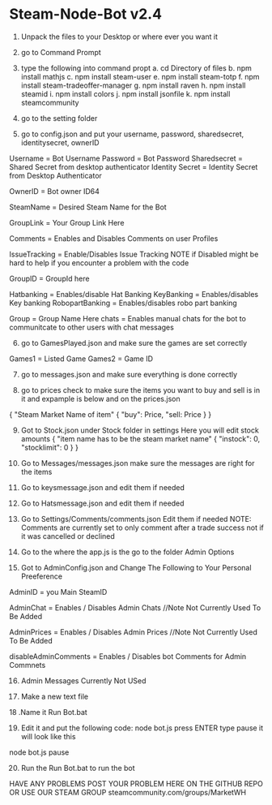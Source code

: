 # Steam-Node-Bot v2.4

1. Unpack the files to your Desktop or where ever you want it

2. go to Command Prompt

3. type the following into command propt
    a. cd Directory of files 
    b. npm install mathjs
    c. npm install steam-user
    e. npm install steam-totp
    f. npm install steam-tradeoffer-manager
    g. npm install raven
    h. npm install steamid
    i. npm install colors
    j. npm install jsonfile
    k. npm install steamcommunity
    


4. go to the setting folder

5. go to config.json and put your username, password, sharedsecret, identitysecret, ownerID

Username = Bot Username
Password = Bot Password
Sharedsecret = Shared Secret from desktop authenticator
Identity Secret = Identity Secret from Desktop Authenticator

OwnerID = Bot owner ID64

SteamName = Desired Steam Name for the Bot

GroupLink = Your Group Link Here

Comments = Enables and Disables Comments on user Profiles

IssueTracking =  Enable/Disables Issue Tracking 
NOTE if Disabled might be hard to help if you encounter a problem with the code

GroupID = GroupId here

Hatbanking =  Enables/disable Hat Banking 
KeyBanking = Enables/disables Key banking
RobopartBanking = Enables/disables robo part banking

Group = Group Name Here
chats = Enables manual chats for the bot to communitcate to other users with chat messages

6. go to GamesPlayed.json and make sure the games are set correctly

Games1 = Listed Game
Games2 = Game ID

7. go to messages.json and make sure everything is done correctly 

8. go to prices check to make sure the items you want to buy and  sell is in it and expample is below and on the prices.json

{
"Steam Market Name of item"
{
"buy": Price,
"sell: Price
}
}

9. Got to Stock.json under Stock folder in settings
Here you will edit stock amounts 
{
"item name has to be the steam market name"
{
"instock": 0,
"stocklimit": 0
}
}

10. Go to Messages/messages.json
make sure the messages are right for the items

11. Go to keysmessage.json and edit them if needed

12. Go to Hatsmessage.json and edit them if needed

13. Go to Settings/Comments/comments.json Edit them if needed
NOTE: Comments are currently set to only comment after a trade success not if it was cancelled or declined

14. Go to the where the app.js is the go to the folder Admin Options

15. Got to AdminConfig.json and Change The Following to Your Personal Preeference

 AdminID = you Main SteamID
 
 AdminChat = Enables / Disables Admin Chats //Note Not Currently Used To Be Added
 
 AdminPrices = Enables / Disables Admin Prices //Note Not Currently Used To Be Added
 
 disableAdminComments = Enables / Disables bot Comments for Admin Commnets

16. Admin Messages Currently Not USed

17. Make a new text file

18 .Name it Run Bot.bat

19. Edit it and put the following code: node bot.js press ENTER  type pause
it will look like this 

node bot.js
pause

20. Run the Run Bot.bat to run the bot

HAVE ANY PROBLEMS POST YOUR PROBLEM HERE ON THE GITHUB REPO OR USE OUR STEAM GROUP steamcommunity.com/groups/MarketWH

